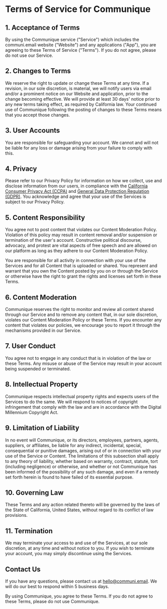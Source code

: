
# Terms of Service for Communique

## 1. Acceptance of Terms

By using the Communique service ("Service") which includes the communi.email website ("Website") and any applications ("App"), you are agreeing to these Terms of Service ("Terms"). If you do not agree, please do not use our Service.

## 2. Changes to Terms

We reserve the right to update or change these Terms at any time. If a revision, in our sole discretion, is material, we will notify users via email and/or a prominent notice on our Website and application, prior to the change becoming effective. We will provide at least 30 days' notice prior to any new terms taking effect, as required by California law. Your continued use of Communique following the posting of changes to these Terms means that you accept those changes.

## 3. User Accounts

You are responsible for safeguarding your account. We cannot and will not be liable for any loss or damage arising from your failure to comply with this.

## 4. Privacy

Please refer to our Privacy Policy for information on how we collect, use and disclose information from our users, in compliance with the [California Consumer Privacy Act (CCPA)](https://oag.ca.gov/privacy/ccpa) and [General Data Protection Regulation (GDPR)](https://gdpr.eu/what-is-gdpr/). You acknowledge and agree that your use of the Services is subject to our Privacy Policy.

## 5. Content Responsibility

You agree not to post content that violates our Content Moderation Policy. Violation of this policy may result in content removal and/or suspension or termination of the user's account. Constructive political discourse, advocacy, and protest are vital aspects of free speech and are allowed on our platform as long as they adhere to our Content Moderation Policy.

You are responsible for all activity in connection with your use of the Services and for all Content that is uploaded or shared. You represent and warrant that you own the Content posted by you on or through the Service or otherwise have the right to grant the rights and licenses set forth in these Terms.

## 6. Content Moderation

Communique reserves the right to monitor and review all content shared through our Service and to remove any content that, in our sole discretion, violates our Content Moderation Policy or these Terms. If you encounter any content that violates our policies, we encourage you to report it through the mechanisms provided in our Service.

## 7. User Conduct

You agree not to engage in any conduct that is in violation of the law or these Terms. Any misuse or abuse of the Service may result in your account being suspended or terminated.

## 8. Intellectual Property

Communique respects intellectual property rights and expects users of the Services to do the same. We will respond to notices of copyright infringement that comply with the law and are in accordance with the Digital Millennium Copyright Act.

## 9. Limitation of Liability

In no event will Communique, or its directors, employees, partners, agents, suppliers, or affiliates, be liable for any indirect, incidental, special, consequential or punitive damages, arising out of or in connection with your use of the Service or Content. The limitations of this subsection shall apply to any theory of liability, whether based on warranty, contract, statute, tort (including negligence) or otherwise, and whether or not Communique has been informed of the possibility of any such damage, and even if a remedy set forth herein is found to have failed of its essential purpose.

## 10. Governing Law

These Terms and any action related thereto will be governed by the laws of the State of California, United States, without regard to its conflict of law provisions.

## 11. Termination

We may terminate your access to and use of the Services, at our sole discretion, at any time and without notice to you. If you wish to terminate your account, you may simply discontinue using the Services.

## Contact Us

If you have any questions, please contact us at [hello@communi.email](mailto:hello@communi.email). We will do our best to respond within 5 business days.

By using Communique, you agree to these Terms. If you do not agree to these Terms, please do not use Communique.
